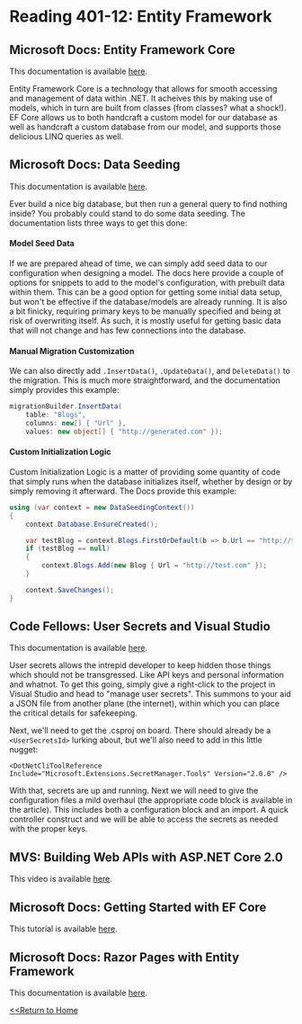 # Reading 401-12: Entity Framework

## Microsoft Docs: Entity Framework Core
This documentation is available [here](https://docs.microsoft.com/en-us/ef/core/).

Entity Framework Core is a technology that allows for smooth accessing and management of data within .NET. It acheives this by making use of models, which in turn are built from classes (from classes? what a shock!). EF Core allows us to both handcraft a custom model for our database as well as handcraft a custom database from our model, and supports those delicious LINQ queries as well. 

## Microsoft Docs: Data Seeding
This documentation is available [here](https://docs.microsoft.com/en-us/ef/core/modeling/data-seeding).

Ever build a nice big database, but then run a general query to find nothing inside? You probably could stand to do some data seeding. The documentation lists three ways to get this done:

#### Model Seed Data

If we are prepared ahead of time, we can simply add seed data to our configuration when designing a model. The docs here provide a couple of options for snippets to add to the model's configuration, with prebuilt data within them. This can be a good option for getting some initial data setup, but won't be effective if the database/models are already running. It is also a bit finicky, requiring primary keys to be manually specified and being at risk of overwriting itself. As such, it is mostly useful for getting basic data that will not change and has few connections into the database. 

#### Manual Migration Customization

We can also directly add `.InsertData()`, `.UpdateData()`, and `DeleteData()` to the migration. This is much more straightforward, and the documentation simply provides this example: 

``` C#
migrationBuilder.InsertData(
    table: "Blogs",
    columns: new[] { "Url" },
    values: new object[] { "http://generated.com" });
```

#### Custom Initialization Logic

Custom Initialization Logic is a matter of providing some quantity of code that simply runs when the database initializes itself, whether by design or by simply removing it afterward. The Docs provide this example: 

``` C#
using (var context = new DataSeedingContext())
{
    context.Database.EnsureCreated();

    var testBlog = context.Blogs.FirstOrDefault(b => b.Url == "http://test.com");
    if (testBlog == null)
    {
        context.Blogs.Add(new Blog { Url = "http://test.com" });
    }

    context.SaveChanges();
}
```

## Code Fellows: User Secrets and Visual Studio
This documentation is available [here](https://codefellows.github.io/code-401-dotnet-guide/resources/user-secrets.html).

User secrets allows the intrepid developer to keep hidden those things which should not be transgressed. Like API keys and personal information and whatnot. To get this going, simply give a right-click to the project in Visual Studio and head to "manage user secrets". This summons to your aid a JSON file from another plane (the internet), within which you can place the critical details for safekeeping. 

Next, we'll need to get the .csproj on board. There should already be a `<UserSecretsId>` lurking about, but we'll also need to add in this little nugget:

`<DotNetCliToolReference Include="Microsoft.Extensions.SecretManager.Tools" Version="2.0.0" />`

With that, secrets are up and running. Next we will need to give the configuration files a mild overhaul (the appropriate code block is available in the article). This includes both a configuration block and an import. A quick controller construct and we will be able to access the secrets as needed with the proper keys. 

## MVS: Building Web APIs with ASP.NET Core 2.0
This video is available [here](https://www.youtube.com/watch?v=aIkpVzqLuhA).

## Microsoft Docs: Getting Started with EF Core
This tutorial is available [here](https://docs.microsoft.com/en-us/aspnet/core/data/ef-mvc/intro?view=aspnetcore-5.0).

## Microsoft Docs: Razor Pages with Entity Framework
This documentation is available [here](https://docs.microsoft.com/en-us/aspnet/core/data/ef-rp/intro?view=aspnetcore-2.1&tabs=visual-studio).


[<<Return to Home](../README.md)